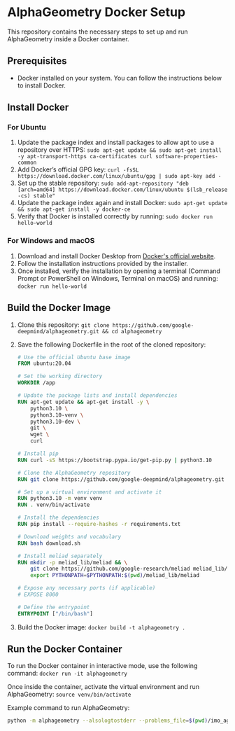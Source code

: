 # AlphaGeometry Docker Setup

This repository contains the necessary steps to set up and run AlphaGeometry inside a Docker container.

## Prerequisites

- Docker installed on your system. You can follow the instructions below to install Docker.

## Install Docker

### For Ubuntu

1. Update the package index and install packages to allow apt to use a repository over HTTPS: `sudo apt-get update && sudo apt-get install -y apt-transport-https ca-certificates curl software-properties-common`
2. Add Docker’s official GPG key: `curl -fsSL https://download.docker.com/linux/ubuntu/gpg | sudo apt-key add -`
3. Set up the stable repository: `sudo add-apt-repository "deb [arch=amd64] https://download.docker.com/linux/ubuntu $(lsb_release -cs) stable"`
4. Update the package index again and install Docker: `sudo apt-get update && sudo apt-get install -y docker-ce`
5. Verify that Docker is installed correctly by running: `sudo docker run hello-world`

### For Windows and macOS

1. Download and install Docker Desktop from [Docker's official website](https://www.docker.com/products/docker-desktop).
2. Follow the installation instructions provided by the installer.
3. Once installed, verify the installation by opening a terminal (Command Prompt or PowerShell on Windows, Terminal on macOS) and running: `docker run hello-world`

## Build the Docker Image

1. Clone this repository: `git clone https://github.com/google-deepmind/alphageometry.git && cd alphageometry`
2. Save the following Dockerfile in the root of the cloned repository:

    ```dockerfile
    # Use the official Ubuntu base image
    FROM ubuntu:20.04

    # Set the working directory
    WORKDIR /app

    # Update the package lists and install dependencies
    RUN apt-get update && apt-get install -y \
        python3.10 \
        python3.10-venv \
        python3.10-dev \
        git \
        wget \
        curl

    # Install pip
    RUN curl -sS https://bootstrap.pypa.io/get-pip.py | python3.10

    # Clone the AlphaGeometry repository
    RUN git clone https://github.com/google-deepmind/alphageometry.git .

    # Set up a virtual environment and activate it
    RUN python3.10 -m venv venv
    RUN . venv/bin/activate

    # Install the dependencies
    RUN pip install --require-hashes -r requirements.txt

    # Download weights and vocabulary
    RUN bash download.sh

    # Install meliad separately
    RUN mkdir -p meliad_lib/meliad && \
        git clone https://github.com/google-research/meliad meliad_lib/meliad && \
        export PYTHONPATH=$PYTHONPATH:$(pwd)/meliad_lib/meliad

    # Expose any necessary ports (if applicable)
    # EXPOSE 8000

    # Define the entrypoint
    ENTRYPOINT ["/bin/bash"]
    ```

3. Build the Docker image: `docker build -t alphageometry .`

## Run the Docker Container

To run the Docker container in interactive mode, use the following command: `docker run -it alphageometry`

Once inside the container, activate the virtual environment and run AlphaGeometry: `source venv/bin/activate`

Example command to run AlphaGeometry:

```sh
python -m alphageometry --alsologtostderr --problems_file=$(pwd)/imo_ag_30.txt --problem_name=translated_imo_2000_p1 --mode=ddar "${DDAR_ARGS[@]}"
